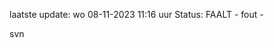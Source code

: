 laatste update: 
wo 08-11-2023 11:16   uur 
Status: FAALT - fout - 
<div class="service R">svn</div>